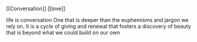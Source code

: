 [[Conversation]] [[love]]

life is conversation
One that is deeper than the euphemisms and jargon we rely on. It is a cycle of giving and renewal that fosters a discovery of beauty that is beyond what we could build on our own